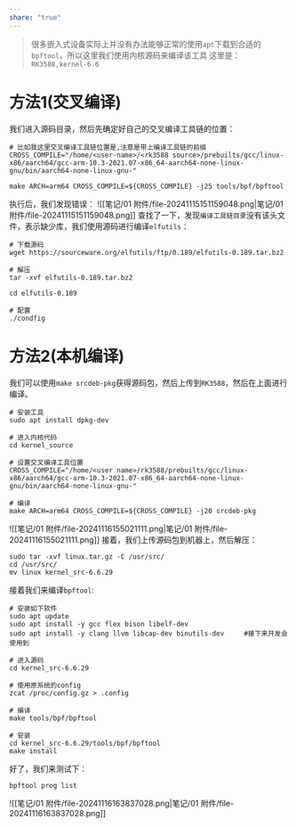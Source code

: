 ```yaml
---
share: "true"
---
```



> 很多嵌入式设备实际上并没有办法能够正常的使用`apt`下载到合适的`bpftool`，所以这里我们使用内核源码来编译该工具
> 这里是：`RK3588,kernel-6.6`

# 方法1(交叉编译)
我们进入源码目录，然后先确定好自己的交叉编译工具链的位置：
```shell
# 比如我这里交叉编译工具链位置是,注意是带上编译工具链的前缀
CROSS_COMPILE="/home/<user-name>/<rk3588 source>/prebuilts/gcc/linux-x86/aarch64/gcc-arm-10.3-2021.07-x86_64-aarch64-none-linux-gnu/bin/aarch64-none-linux-gnu-"

make ARCH=arm64 CROSS_COMPILE=${CROSS_COMPILE} -j25 tools/bpf/bpftool
```

执行后，我们发现错误：
![[笔记/01 附件/file-20241115151159048.png|笔记/01 附件/file-20241115151159048.png]]
查找了一下，发现`编译工具链目录`没有该头文件，表示缺少库，我们使用源码进行编译`elfutils`：
```shell
# 下载源码
wget https://sourceware.org/elfutils/ftp/0.189/elfutils-0.189.tar.bz2

# 解压
tar -xvf elfutils-0.189.tar.bz2

cd elfutils-0.189

# 配置
./condfig
```

# 方法2(本机编译)
我们可以使用`make srcdeb-pkg`获得源码包，然后上传到`RK3588`，然后在上面进行编译。
```shell
# 安装工具
sudo apt install dpkg-dev
```
```shell
# 进入内核代码
cd kernel_source

# 设置交叉编译工具位置
CROSS_COMPILE="/home/<user name>/rk3588/prebuilts/gcc/linux-x86/aarch64/gcc-arm-10.3-2021.07-x86_64-aarch64-none-linux-gnu/bin/aarch64-none-linux-gnu-"

# 编译
make ARCH=arm64 CROSS_COMPILE=${CROSS_COMPILE} -j20 srcdeb-pkg
```
![[笔记/01 附件/file-20241116155021111.png|笔记/01 附件/file-20241116155021111.png]]
接着，我们上传源码包到机器上，然后解压：
```shell
sudo tar -xvf linux.tar.gz -C /usr/src/
cd /usr/src/
mv linux kernel_src-6.6.29
```
接着我们来编译`bpftool`:
```shell
# 安装如下软件
sudo apt update
sudo apt install -y gcc flex bison libelf-dev
sudo apt install -y clang llvm libcap-dev binutils-dev     #接下来开发会使用到
```
```shell
# 进入源码
cd kernel_src-6.6.29

# 使用原系统的config
zcat /proc/config.gz > .config

# 编译
make tools/bpf/bpftool

# 安装
cd kernel_src-6.6.29/tools/bpf/bpftool
make install
```

好了，我们来测试下：
```shell
bpftool prog list
```
![[笔记/01 附件/file-20241116163837028.png|笔记/01 附件/file-20241116163837028.png]]
